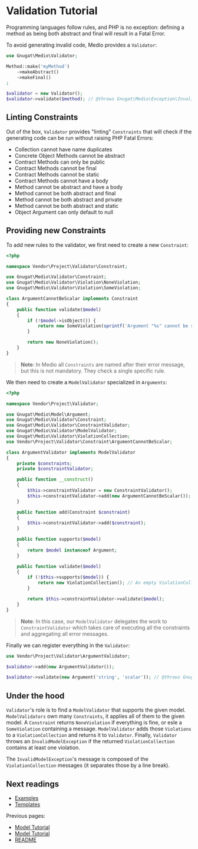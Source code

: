 # Validation Tutorial

Programming languages follow rules, and PHP is no exception: defining a method
as being both abstract and final will result in a Fatal Error.

To avoid generating invalid code, Medio provides a `Validator`:

```php
use Gnugat\Medio\Validator;

Method::make('myMethod')
    ->makeAbstract()
    ->makeFinal()
;

$validator = new Validator();
$validator->validate($method); // @throws Gnugat\Medio\Exception\InvalidModelException
```

## Linting Constraints

Out of the box, `Validator` provides "linting" `Constraints` that will check if the
generating code can be run without raising PHP Fatal Errors:

* Collection cannot have name duplicates
* Concrete Object Methods cannot be abstract
* Contract Methods can only be public
* Contract Methods cannot be final
* Contract Methods cannot be static
* Contract Methods cannot have a body
* Method cannot be abstract and have a body
* Method cannot be both abstract and final
* Method cannot be both abstract and private
* Method cannot be both abstract and static
* Object Argument can only default to null

## Providing new Constraints

To add new rules to the validator, we first need to create a new `Constraint`:

```php
<?php

namespace Vendor\Project\Validator\Constraint;

use Gnugat\Medio\Validator\Constraint;
use Gnugat\Medio\Validator\Violation\NoneViolation;
use Gnugat\Medio\Validator\Violation\SomeViolation;

class ArgumentCannotBeScalar implements Constraint
{
    public function validate($model)
    {
        if (!$model->isObject()) {
            return new SomeViolation(sprintf('Argument "%s" cannot be scalar', $model->getName()));
        }

        return new NoneViolation();
    }
}
```

> **Note**: In Medio all `Constraints` are named after their error message, but
> this is not mandatory. They check a single specific rule.

We then need to create a `ModelValidator` specialized in `Arguments`:

```php
<?php

namespace Vendor\Project\Validator;

use Gnugat\Medio\Model\Argument;
use Gnugat\Medio\Validator\Constraint;
use Gnugat\Medio\Validator\ConstraintValidator;
use Gnugat\Medio\Validator\ModelValidator;
use Gnugat\Medio\Validator\ViolationCollection;
use Vendor\Project\Validator\Constraint\ArgumentCannotBeScalar;

class ArgumentValidator implements ModelValidator
{
    private $constraints;
    private $constraintValidator;

    public function __construct()
    {
        $this->constraintValidator = new ConstraintValidator();
        $this->constraintValidator->add(new ArgumentCannotBeScalar());
    }

    public function add(Constraint $constraint)
    {
        $this->constraintValidator->add($constraint);
    }

    public function supports($model)
    {
        return $model instanceof Argument;
    }

    public function validate($model)
    {
        if (!$this->supports($model)) {
            return new ViolationCollection(); // An empty ViolationCollection means no errors
        }

        return $this->constraintValidator->validate($model);
    }
}
```

> **Note**: In this case, our `ModelValidator` delegates the work to `ConstraintValidator`
> which takes care of executing all the constraints and aggregating all error messages.

Finally we can register everything in the `Validator`:

```php
use Vendor\Project\Validator\ArgumentValidator;

$validator->add(new ArgumentValidator());

$validator->validate(new Argument('string', 'scalar')); // @throws Gnugat\Medio\Exception\InvalidModelException
```

## Under the hood

`Validator`'s role is to find a `ModelValidator` that supports the given model.
`ModelValidators` own many `Constraints`, it applies all of them to the given model.
A `Constraint` returns `NoneViolation` if everything is fine, or esle a `SomeViolation`
containing a message. `ModelValidator` adds those `Violations` to a `ViolationCollection`
and returns it to `Validator`. Finally, `Validator` throws an `InvalidModelException` if the
returned `ViolationCollection` contains at least one violation.

The `InvalidModelException`'s message is composed of the `ViolationCollection` messages
(it separates those by a line break).

## Next readings

* [Examples](04-examples.md)
* [Templates](05-templates.md)

Previous pages:

* [Model Tutorial](02-phpdoc-tutorial.md)
* [Model Tutorial](01-model-tutorial.md)
* [README](../README.md)
